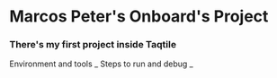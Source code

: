 # Marcos Peter's Onboard's Project

### There's my first project inside Taqtile

Environment and tools _
Steps to run and debug _
